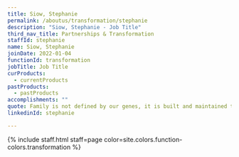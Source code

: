 ```yaml
---
title: Siow, Stephanie
permalink: /aboutus/transformation/stephanie
description: "Siow, Stephanie - Job Title"
third_nav_title: Partnerships & Transformation
staffId: stephanie
name: Siow, Stephanie
joinDate: 2022-01-04
functionId: transformation
jobTitle: Job Title
curProducts:
  - currentProducts
pastProducts:
  - pastProducts
accomplishments: ""
quote: Family is not defined by our genes, it is built and maintained through love.
linkedinId: stephanie

---
```


{% include staff.html staff=page color=site.colors.function-colors.transformation %}
